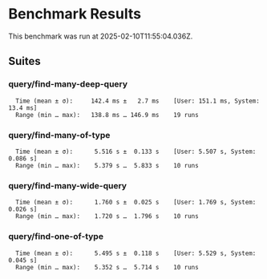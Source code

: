# Benchmark Results

This benchmark was run at 2025-02-10T11:55:04.036Z.

## Suites

### query/find-many-deep-query

```
  Time (mean ± σ):     142.4 ms ±   2.7 ms    [User: 151.1 ms, System: 13.4 ms]
  Range (min … max):   138.8 ms … 146.9 ms    19 runs
```

### query/find-many-of-type

```
  Time (mean ± σ):      5.516 s ±  0.133 s    [User: 5.507 s, System: 0.086 s]
  Range (min … max):    5.379 s …  5.833 s    10 runs
```

### query/find-many-wide-query

```
  Time (mean ± σ):      1.760 s ±  0.025 s    [User: 1.769 s, System: 0.026 s]
  Range (min … max):    1.720 s …  1.796 s    10 runs
```

### query/find-one-of-type

```
  Time (mean ± σ):      5.495 s ±  0.118 s    [User: 5.529 s, System: 0.045 s]
  Range (min … max):    5.352 s …  5.714 s    10 runs
```